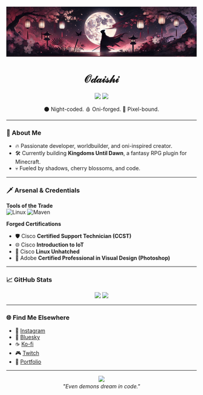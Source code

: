 <p align="center">
  <img src="banner.png" alt="Odaishi Banner" />
</p>

<h1 align="center">𝒪𝒹𝒶𝒾𝓈𝒽𝒾</h1>


<p align="center">
  <img src="https://img.shields.io/badge/style-dark%20%2B%20pink-ff69b4?style=flat-square&logo=github" />
  <img src="https://img.shields.io/badge/theme-japanese%20oni-6a0dad?style=flat-square" />
</p>

<p align="center">
  🌑 Night-coded. 🩸 Oni-forged. 👹 Pixel-bound.
</p>

---

### 🧠 About Me
- 🔥 Passionate developer, worldbuilder, and oni-inspired creator.
- 🛠️ Currently building **Kingdoms Until Dawn**, a fantasy RPG plugin for Minecraft.
- 💀 Fueled by shadows, cherry blossoms, and code.

---

### 🗡️ Arsenal & Credentials

**Tools of the Trade**  
![Linux](https://img.shields.io/badge/Linux-FCC624?style=flat&logo=linux&logoColor=black)
![Maven](https://img.shields.io/badge/Maven-C71A36?style=flat&logo=apachemaven&logoColor=white)

**Forged Certifications**  
- 🛡️ Cisco **Certified Support Technician (CCST)**
- 🌐 Cisco **Introduction to IoT**
- 🐧 Cisco **Linux Unhatched**
- 🎨 Adobe **Certified Professional in Visual Design (Photoshop)**

---

### 📈 GitHub Stats
<p align="center">
  <img src="https://github-readme-stats.vercel.app/api?username=Odaishi&show_icons=true&theme=tokyonight&hide=issues&icon_color=ff69b4" height="165">
  <img src="https://github-readme-stats.vercel.app/api/top-langs/?username=Odaishi&layout=compact&theme=tokyonight&langs_count=6" height="165">
</p>

---

### 🌐 Find Me Elsewhere
- 📸 [Instagram](https://www.instagram.com/odaishi_/)
- 🌌 [Bluesky](https://bsky.app/profile/odaishi.aethro.net)
- ☕ [Ko-fi](https://ko-fi.com/odaishi)
- 🎮 [Twitch](https://www.twitch.tv/odaishi__)
- 🌸 [Portfolio](https://odaishi.carrd.co/)

---

<p align="center">
  <img src="https://media.tenor.com/xWfW-lMiPPYAAAAC/oni-mask.gif" width="120" />
  <br/>
  <i>"Even demons dream in code."</i>
</p>
